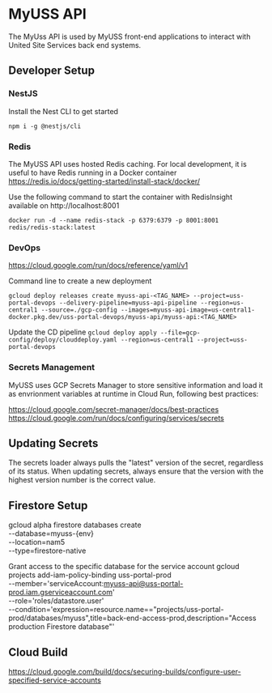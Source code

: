 # MyUSS API
The MyUss API is used by MyUSS front-end applications to interact with United Site Services back end systems.
## Developer Setup
### NestJS
Install the Nest CLI to get started 

```npm i -g @nestjs/cli```
### Redis
The MyUSS API uses hosted Redis caching.  For local development, it is useful to have Redis running in a Docker container
https://redis.io/docs/getting-started/install-stack/docker/

Use the following command to start the container with RedisInsight available on http://localhost:8001

```docker run -d --name redis-stack -p 6379:6379 -p 8001:8001 redis/redis-stack:latest```

### DevOps
https://cloud.google.com/run/docs/reference/yaml/v1

Command line to create a new deployment

```gcloud deploy releases create myuss-api-<TAG_NAME> --project=uss-portal-devops --delivery-pipeline=myuss-api-pipeline --region=us-central1 --source=./gcp-config --images=myuss-api-image=us-central1-docker.pkg.dev/uss-portal-devops/myuss-api/myuss-api:<TAG_NAME>```

Update the CD pipeline
```gcloud deploy apply --file=gcp-config/deploy/clouddeploy.yaml --region=us-central1 --project=uss-portal-devops```
### Secrets Management
MyUSS uses GCP Secrets Manager to store sensitive information and load it as envrionment variables at runtime in Cloud Run, following best practices:

https://cloud.google.com/secret-manager/docs/best-practices
https://cloud.google.com/run/docs/configuring/services/secrets

## Updating Secrets
The secrets loader always pulls the "latest" version of the secret, regardless of its status.  When updating secrets, always ensure that the version with the highest version number is the correct value.

## Firestore Setup
gcloud alpha firestore databases create \
--database=myuss-{env} \
--location=nam5 \
--type=firestore-native

Grant access to the specific database for the service account
gcloud projects add-iam-policy-binding uss-portal-prod \
--member='serviceAccount:myuss-api@uss-portal-prod.iam.gserviceaccount.com' \
--role='roles/datastore.user' \
--condition='expression=resource.name=="projects/uss-portal-prod/databases/myuss",title=back-end-access-prod,description="Access production Firestore database"'

## Cloud Build

https://cloud.google.com/build/docs/securing-builds/configure-user-specified-service-accounts
